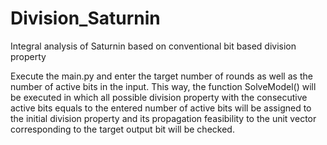 # Division_Saturnin
Integral analysis of Saturnin based on conventional bit based division property

Execute the main.py and enter the target number of rounds as well as the number of active bits in the input.
This way, the function SolveModel() will be executed in which all possible division property with the consecutive active bits equals to the entered number of active bits will be assigned to the initial division property and its propagation feasibility to the unit vector corresponding to the target output bit will be checked.
